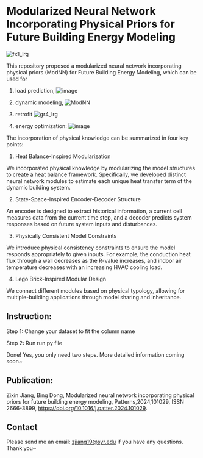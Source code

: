 # Modularized Neural Network Incorporating Physical Priors for Future Building Energy Modeling

![fx1_lrg](https://github.com/user-attachments/assets/c82ea76a-494a-4c2b-a593-0cc729a97d36)

This repository proposed a modularized neural network incorporating physical priors (ModNN) for Future Building Energy Modeling, which can be used for 

1) load prediction,
![image](https://github.com/user-attachments/assets/49d03cfb-6519-42e5-b702-265e393d8a33)

2) dynamic modeling,
![ModNN](https://github.com/user-attachments/assets/bc144fbd-bff0-4988-ae2b-5f7c1a991480)

3) retrofit
![gr4_lrg](https://github.com/user-attachments/assets/2aee36ec-1bf0-46c4-a732-7e973ab213f0)

4) energy optimization:
![image](https://github.com/user-attachments/assets/e2b3925d-1964-41bf-9ae8-7bd1c9d7def8)
 
The incorporation of physical knowledge can be summarized in four key points: 

1) Heat Balance-Inspired Modularization
   
We incorporated physical knowledge by modularizing the model structures to create a heat balance framework. Specifically, we developed distinct neural network modules to estimate each unique heat transfer term of the dynamic building system.

2) State-Space-Inspired Encoder-Decoder Structure
   
An encoder is designed to extract historical information, a current cell measures data from the current time step, and a decoder predicts system responses based on future system inputs and disturbances.

3) Physically Consistent Model Constraints
   
We introduce physical consistency constraints to ensure the model responds appropriately to given inputs. For example, the conduction heat flux through a wall decreases as the R-value increases, and indoor air temperature decreases with an increasing HVAC cooling load.

4) Lego Brick-Inspired Modular Design
   
We connect different modules based on physical typology, allowing for multiple-building applications through model sharing and inheritance.

## Instruction: 
Step 1: Change your dataset to fit the column name

Step 2: Run run.py file

Done! Yes, you only need two steps. More detailed information coming soon~

## Publication: 
Zixin Jiang, Bing Dong,
Modularized neural network incorporating physical priors for future building energy modeling,
Patterns,2024,101029, ISSN 2666-3899,
https://doi.org/10.1016/j.patter.2024.101029.

## Contact
Please send me an email: zjiang19@syr.edu if you have any questions. Thank you~
